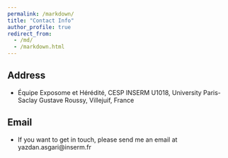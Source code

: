 ```yaml
---
permalink: /markdown/
title: "Contact Info"
author_profile: true
redirect_from:
  - /md/
  - /markdown.html
---
```


## Address
* Équipe Exposome et Hérédité, CESP
  INSERM U1018, University Paris-Saclay
  Gustave Roussy, Villejuif, France

## Email
* <p>If you want to get in touch, please send me an email at<!-- fhetydagzzzgjds --> yazdan.asgari@<!-- sdfjsdhfkjypcs -->inse<!-- asjoxp -->rm.fr</p>
